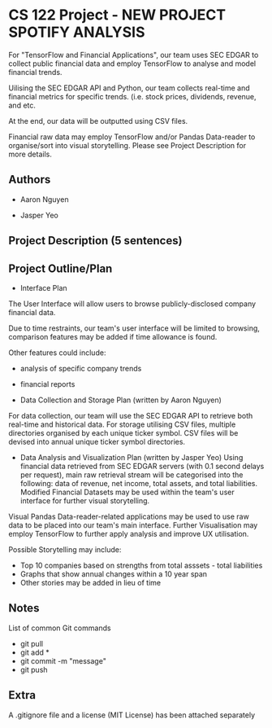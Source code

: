 # CS 122 Project - NEW PROJECT SPOTIFY ANALYSIS

For "TensorFlow and Financial Applications", our team uses SEC EDGAR to collect public financial data and employ TensorFlow to analyse and model financial trends. 

Uilising the SEC EDGAR API and Python, our team collects real-time and financial metrics for specific trends.
(i.e. stock prices, dividends, revenue, and etc.

At the end, our data will be outputted using CSV files.

Financial raw data may employ TensorFlow and/or Pandas Data-reader to organise/sort into visual storytelling.
Please see Project Description for more details.

## Authors

* Aaron Nguyen

* Jasper Yeo

## Project Description (5 sentences)

## Project Outline/Plan
* Interface Plan

The User Interface will allow users to browse publicly-disclosed company financial data.

Due to time restraints, our team's user interface will be limited to browsing, comparison features may be added if time allowance is found.

Other features could include:
* analysis of specific company trends
* financial reports

* Data Collection and Storage Plan (written by Aaron Nguyen)

For data collection, our team will use the SEC EDGAR API to retrieve both real-time and historical data.
For storage utilising CSV files, multiple directories organised by each unique ticker symbol. 
CSV files will be devised into annual unique ticker symbol directories.

* Data Analysis and Visualization Plan (written by Jasper Yeo)
Using financial data retrieved from SEC EDGAR servers (with 0.1 second delays per request), main raw retrieval stream will be categorised into the following: data of revenue, net income, total assets, and total liabilities.
Modified Financial Datasets may be used within the team's user interface for further visual storytelling.

Visual
Pandas Data-reader-related applications may be used to use raw data to be placed into our team's main interface.
Further Visualisation may employ TensorFlow to further apply analysis and improve UX utilisation.

Possible Storytelling may include:
* Top 10 companies based on strengths from total asssets - total liabilities
* Graphs that show annual changes within a 10 year span
* Other stories may be added in lieu of time

## Notes

List of common Git commands
- git pull
- git add *
- git commit -m "message"
- git push

## Extra
A .gitignore file and a license (MIT License) has been attached separately


